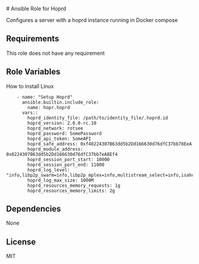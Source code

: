 # Ansible Role for Hoprd

Configures a server with a hoprd instance running in Docker compose

Requirements
------------

This role does not have any requirement

Role Variables
--------------

How to install Linux
```
    - name: "Setup Hoprd"
      ansible.builtin.include_role:
        name: hopr.hoprd
      vars::
        hoprd_identity_file: /path/to/identity_file/.hoprd.id
        hoprd_version: 2.0.0-rc.10
        hoprd_network: rotsee
        hoprd_password: SomePassword
        hoprd_api_token: SomeAPI
        hoprd_safe_address: 0xf40224307B63dd5b2Dd166630d76dfC37bb78EeA
        hoprd_module_address: 0x0224307B63dd5b2Dd166630d76dfC37bb7eA8Ef4
        hoprd_session_port_start: 10000
        hoprd_session_port_end: 11000
        hoprd_log_level: "info,libp2p_swarm=info,libp2p_mplex=info,multistream_select=info,isahc=error,sea_orm=warn,sqlx=warn,hyper_util=warn,libp2p_tcp=info,libp2p_dns=info,hickory_resolver=warn"
        hoprd_log_max_size: 1000M
        hoprd_resources_memory_requests: 1g
        hoprd_resources_memory_limits: 2g
```


Dependencies
------------

None

License
-------

MIT